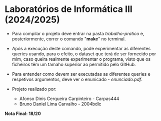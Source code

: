 # Laboratórios de Informática III (2024/2025)
* Para compilar o projeto deve entrar na pasta *trabalho-pratico* e, posteriormente, correr o comando "**make**" no terminal.  

* Após a execução deste comando, pode experimentar as diferentes queries usando, para o efeito, o dataset que terá de ser fornecido por mim, caso queira realmente experimentar o programa, visto que os ficheiros têm um tamaho superior ao permitido pelo GitHub.

* Para entender como devem ser executadas as diferentes queries e respetivos argumentos, deve ver o enunicado - *enunciado.pdf*.

* Projeto realizado por:  
  - Afonso Dinis Cerqueira Carpinteiro - Carpas444  
  - Bruno Daniel Lima Carvalho - 2004bdlc  

**Nota Final: 18/20**
